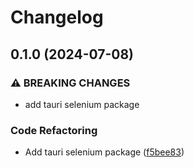 # Changelog

## 0.1.0 (2024-07-08)


### ⚠ BREAKING CHANGES

* add tauri selenium package

### Code Refactoring

* Add tauri selenium package ([f5bee83](https://github.com/bukowa/tauri-e2e/commit/f5bee830d06a3c43a68c8a2e077c85bbf27257c0))
